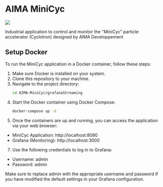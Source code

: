 # AIMA MiniCyc

<a href="https://skillicons.dev"><img src="https://skillicons.dev/icons?i=figma,py,qt,docker,grafana"/></a>

Industrial application to control and monitor the "MiniCyc" particle accelerator (Cyclotron) designed by AIMA Developpement

## Setup Docker

To run the MiniCyc application in a Docker container, follow these steps:

1. Make sure Docker is installed on your system.
2. Clone this repository to your machine.
3. Navigate to the project directory:
   ```bash
   cd AIMA-MiniCyc/grafanaStreaming
   ```
4. Start the Docker container using Docker Compose:
    ```bash
    docker-compose up -d
    ```
6. Once the containers are up and running, you can access the application via your web browser:
  - MiniCyc Application: http://localhost:8080
  - Grafana (Monitoring): http://localhost:3000
7. Use the following credentials to log in to Grafana:
  - Username: admin
  - Password: admin

Make sure to replace admin with the appropriate username and password if you have modified the default settings in your Grafana configuration.
